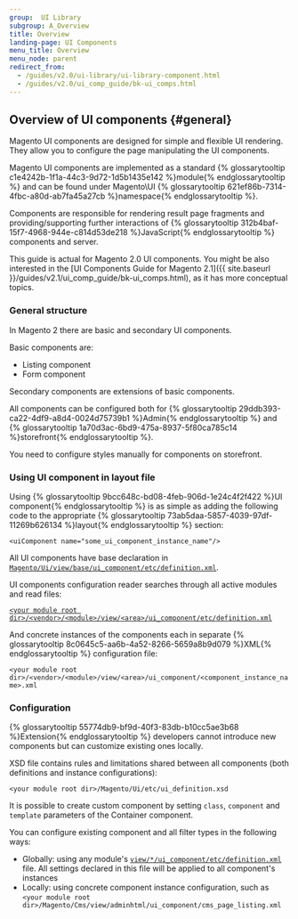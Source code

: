 ```yaml
---
group:  UI Library
subgroup: A_Overview
title: Overview
landing-page: UI Components
menu_title: Overview
menu_node: parent
redirect_from: 
  - /guides/v2.0/ui-library/ui-library-component.html
  - /guides/v2.0/ui_comp_guide/bk-ui_comps.html
---
```


## Overview of UI components   {#general}

Magento UI components are designed for simple and flexible UI rendering. They allow you to configure the page manipulating the UI components.

Magento UI components are implemented as a standard {% glossarytooltip c1e4242b-1f1a-44c3-9d72-1d5b1435e142 %}module{% endglossarytooltip %} and can be found under Magento\UI {% glossarytooltip 621ef86b-7314-4fbc-a80d-ab7fa45a27cb %}namespace{% endglossarytooltip %}.

Components are responsible for rendering result page fragments and providing/supporting further interactions of {% glossarytooltip 312b4baf-15f7-4968-944e-c814d53de218 %}JavaScript{% endglossarytooltip %} components and server.

<div class="bs-callout bs-callout-info" id="info" markdown="1">
This guide is actual for Magento 2.0 UI components. You might be also interested in the [UI Components Guide for Magento 2.1]({{ site.baseurl }}/guides/v2.1/ui_comp_guide/bk-ui_comps.html), as it has more conceptual topics.   
</div>

### General structure

In Magento 2 there are basic and secondary UI components. 

Basic components are: 

* Listing component
* Form component

Secondary components are extensions of basic components.  

All components can be configured both for {% glossarytooltip 29ddb393-ca22-4df9-a8d4-0024d75739b1 %}Admin{% endglossarytooltip %} and {% glossarytooltip 1a70d3ac-6bd9-475a-8937-5f80ca785c14 %}storefront{% endglossarytooltip %}.

<div class="bs-callout bs-callout-info" id="info">
  <p>You need to configure styles manually for components on storefront.</p>
</div>

### Using UI component in layout file

Using {% glossarytooltip 9bcc648c-bd08-4feb-906d-1e24c4f2f422 %}UI component{% endglossarytooltip %} is as simple as adding the following code to the appropriate {% glossarytooltip 73ab5daa-5857-4039-97df-11269b626134 %}layout{% endglossarytooltip %} section:

`<uiСomponent name="some_ui_component_instance_name"/>`

All UI components have base declaration in <a href="{{ page.baseurl }}/ui-library/ui-definition.html">`Magento/Ui/view/base/ui_component/etc/definition.xml`</a>. 

UI components configuration reader searches through all active modules and read files:

<a href="{{ page.baseurl }}/ui-library/ui-definition.html">`<your module root dir>/<vendor>/<module>/view/<area>/ui_component/etc/definition.xml`</a>


And concrete instances of the components each in separate {% glossarytooltip 8c0645c5-aa6b-4a52-8266-5659a8b9d079 %}XML{% endglossarytooltip %} configuration file:


`<your module root dir>/<vendor>/<module>/view/<area>/ui_component/<component_instance_name>.xml`

### Configuration

{% glossarytooltip 55774db9-bf9d-40f3-83db-b10cc5ae3b68 %}Extension{% endglossarytooltip %} developers cannot introduce new components but can customize existing ones locally. 

XSD file contains rules and limitations shared between all components (both definitions and instance configurations):

`<your module root dir>/Magento/Ui/etc/ui_definition.xsd`

It is possible to create custom component by setting `class`, `component` and `template` parameters of the Container component.

You can configure existing component and all filter types in the following ways:

* Globally: using any module's <a href="{{ page.baseurl }}/ui-library/ui-definition.html">`view/*/ui_component/etc/definition.xml`</a> file. All settings declared in this file will be applied to all component's instances
* Locally: using concrete component instance configuration, such as `<your module root dir>/Magento/Cms/view/adminhtml/ui_component/cms_page_listing.xml`

